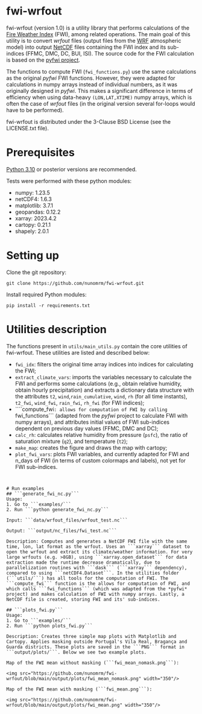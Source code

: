 # fwi-wrfout

fwi-wrfout (version 1.0) is a utility library that performs calculations of the [Fire Weather Index](https://cwfis.cfs.nrcan.gc.ca/background/summary/fwi) (FWI), among related operations. The main goal of this utility is to convert *wrfout* files (output files from the [WRF](https://www.mmm.ucar.edu/models/wrf) atmospheric model) into output [NetCDF](https://www.unidata.ucar.edu/software/netcdf/) files containing the FWI index and its sub-indices (FFMC, DMC, DC, BUI, ISI). The source code for the FWI calculation is based on the [pyfwi project](https://code.google.com/archive/p/pyfwi/). 

The functions to compute FWI (```fwi_functions.py```) use the same calculations as the original *pyfwi* FWI functions. However, they were adapted for calculations in numpy arrays instead of individual numbers, as it was originally designed in *pyfwi*. This makes a significant difference in terms of efficiency when using data-heavy ```(LON,LAT,XTIME)``` numpy arrays, which is often the case of *wrfout* files (in the original version several for-loops would have to be performed).

fwi-wrfout is distributed under the 3-Clause BSD License (see the LICENSE.txt file).

# Prerequisites

[Python 3.10](https://www.python.org/downloads/release/python-3100/) or posterior versions are recommended.

Tests were performed with these python modules:
* numpy: 1.23.5 
* netCDF4: 1.6.3 
* matplotlib: 3.7.1 
* geopandas: 0.12.2 
* xarray: 2023.4.2 
* cartopy: 0.21.1 
* shapely: 2.0.1 

# Setting up

Clone the git repository:
```
git clone https://github.com/nunomrm/fwi-wrfout.git
```
Install required Python modules:
```
pip install -r requirements.txt
```

# Utilities description
The functions present in ```utils/main_utils.py``` contain the core utilities of fwi-wrfout. These utilities are listed and described below:
* ```fwi_idx```: filters the original time array indices into indices for calculating the FWI;
* ```extract_climate_vars```: imports the variables necessary to calculate the FWI and performs some calculations (e.g., obtain relative humidity, obtain hourly precipitation) and extracts a dictionary data structure with the attributes ```t2```, ```wind```,```rain_cumulative```, ```wind```, ```rh``` (for all time instants), ```t2_fwi```, ```wind_fwi```, ```rain_fwi```, ```rh_fwi``` (for FWI indices);
* ````compute_fwi```: allows for computation of FWI by calling ```fwi_functions``` (adapted from the *pyfwi* project to calculate FWI with numpy arrays), and attributes initial values of FWI sub-indices dependent on previous day values (FFMC, DMC and DC);
* ```calc_rh```: calculates relative humidity from pressure (```psfc```), the ratio of saturation mixture (```q2```), and temperature (```t2```);
* ```make_map```: creates the figure and draws the map with cartopy;
* ```plot_fwi_vars```: plots FWI variables, and currently adapted for FWI and n_days of FWI (in terms of custom colormaps and labels), not yet for FWI sub-indices.

`````


# Run examples
## ```generate_fwi_nc.py```
Usage:
1. Go to ```examples/```
2. Run ```python generate_fwi_nc.py```

Input: ```data/wrfout_files/wrfout_test.nc```

Output: ```output/nc_files/fwi_test.nc```

Description: Computes and generates a NetCDF FWI file with the same time, lon, lat format as the wrfout. Uses an ```xarray``` dataset to open the wrfout and extract its climate/weather information. For very large wrfouts (e.g. >8GB), using ```xarray.open_dataset``` for data extraction made the runtime decrease dramatically, due to parallelization routines with ```dask``` (```xarray``` dependency), compared to using ```netCDF4.Dataset```. In the utilities folder (```utils/```) has all tools for the computation of FWI. The ```compute_fwi``` function is the allows for computation of FWI, and which calls ```fwi_functions``` (which was adapted from the *pyfwi* project) and makes calculation of FWI with numpy arrays. Lastly, a NetCDF file is created, storing FWI and its' sub-indices.

## ```plots_fwi.py```
Usage:
1. Go to ```examples/```
2. Run ```python plots_fwi.py```

Description: Creates three simple map plots with Matplotlib and Cartopy. Applies masking outside Portugal's Vila Real, Bragança and Guarda districts. These plots are saved in the ```PNG``` format in ```output/plots/```. Below we see two example plots.

Map of the FWI mean without masking (```fwi_mean_nomask.png```):

<img src="https://github.com/nunomrm/fwi-wrfout/blob/main/output/plots/fwi_mean_nomask.png" width="350"/>

Map of the FWI mean with masking (```fwi_mean.png```):

<img src="https://github.com/nunomrm/fwi-wrfout/blob/main/output/plots/fwi_mean.png" width="350"/>

